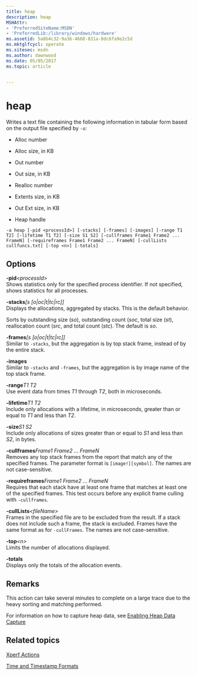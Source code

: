 ```yaml
---
title: heap
description: heap
MSHAttr:
- 'PreferredSiteName:MSDN'
- 'PreferredLib:/library/windows/hardware'
ms.assetid: 5a8b4c32-9a36-4668-831a-8dc6fa9e2c5d
ms.mktglfcycl: operate
ms.sitesec: msdn
ms.author: dawnwood
ms.date: 05/05/2017
ms.topic: article


---
```


# heap


Writes a text file containing the following information in tabular form based on the output file specified by `-o`:

-   Alloc number

-   Alloc size, in KB

-   Out number

-   Out size, in KB

-   Realloc number

-   Extents size, in KB

-   Out Ext size, in KB

-   Heap handle

```
-a heap [-pid <processId>] [-stacks] [-frames] [-images] [-range T1 T2] [-lifetime T1 T2] [-size S1 S2] [-cullframes Frame1 Frame2 ... FrameN] [-requireframes Frame1 Frame2 ... FrameN] [-cullLists cullfuncs.txt] [-top <n>] [-totals]
```

## Options


<a href="" id="-pid-processid-"></a>**-pid**<em>&lt;processId&gt;</em>  
Shows statistics only for the specified process identifier. If not specified, shows statistics for all processes.

<a href="" id="-stacks-s--o-oc-t-tc-rc--"></a>**-stacks**<em>\[s \[o|oc|t|tc|rc\]\]</em>  
Displays the allocations, aggregated by stacks. This is the default behavior.

Sorts by outstanding size (*so*), outstanding count (*soc*, total size (*st*), reallocation count (*src*, and total count (*stc*). The default is *so*.

<a href="" id="-frames-s--o-oc-t-tc-rc--"></a>**-frames**<em>\[s \[o|oc|t|tc|rc\]\]</em>  
Similar to `-stacks`, but the aggregation is by top stack frame, instead of by the entire stack.

<a href="" id="-images"></a>**-images**  
Similar to `-stacks` and `-frames`, but the aggregation is by image name of the top stack frame.

<a href="" id="-ranget1-t2"></a>**-range***T1 T2*  
Use event data from times *T1* through *T2*, both in microseconds.

<a href="" id="-lifetimet1-t2"></a>**-lifetime***T1 T2*  
Include only allocations with a lifetime, in microseconds, greater than or equal to *T1* and less than *T2*.

<a href="" id="-sizes1-s2"></a>**-size***S1 S2*  
Include only allocations of sizes greater than or equal to *S1* and less than *S2*, in bytes.

<a href="" id="-cullframesframe1-frame2---framen"></a>**-cullframes***Frame1 Frame2 … FrameN*  
Removes any top stack frames from the report that match any of the specified frames. The parameter format is `[image!][symbol]`. The names are not case-sensitive.

<a href="" id="-requireframesframe1-frame2---framen"></a>**-requireframes***Frame1 Frame2 … FrameN*  
Requires that each stack have at least one frame that matches at least one of the specified frames. This test occurs before any explicit frame culling with `-cullframes`.

<a href="" id="-culllists-filename-"></a>**-cullLists**<em>&lt;fileName&gt;</em>  
Frames in the specified file are to be excluded from the result. If a stack does not include such a frame, the stack is excluded. Frames have the same format as for `-cullFrames`. The names are not case-sensitive.

<a href="" id="-top-n-"></a>**-top**<em>&lt;n&gt;</em>  
Limits the number of allocations displayed.

<a href="" id="-totals"></a>**-totals**  
Displays only the totals of the allocation events.

## Remarks


This action can take several minutes to complete on a large trace due to the heavy sorting and matching performed.

For information on how to capture heap data, see [Enabling Heap Data Capture](enabling-heap-data-capture.md)

## Related topics


[Xperf Actions](xperf-actions.md)

[Time and Timestamp Formats](time-and-timestamp-formats.md)

 

 







